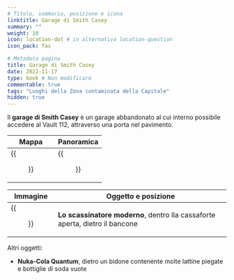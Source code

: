 ```yaml
---
# Titolo, sommario, posizione e icona
linktitle: Garage di Smith Casey
summary: ""
weight: 10
icon: location-dot # in alternativa location-question
icon_pack: fas

# Metadata pagina
title: Garage di Smith Casey
date: 2022-11-17
type: book # Non modificare
commentable: true
tags: "Luoghi della Zona contaminata della Capitale"
hidden: true
---
```



<div class="fo3">

Il **garage di Smith Casey** è un garage abbandonato al cui interno possibile accedere al Vault 112, attraverso una porta nel pavimento. 

| Mappa                                             | Panoramica                                  |
| ------------------------------------------------- | ------------------------------------------- |
| {{<figure src="fo3/Smith_Caseys_Garage_loc 2.webp">}} | {{<figure src="fo3/Smith_Caseys_garage.webp">}} |

| Immagine                                                   | Oggetto e posizione                                                          |
| ---------------------------------------------------------- | ---------------------------------------------------------------------------- |
| {{<figure src="fo3/Tumblers_Today_Smith_Caseys_Garage.webp">}} | **Lo scassinatore moderno**, dentro lla cassaforte aperta, dietro il bancone |


Altri oggetti:
- **Nuka-Cola Quantum**, dietro un bidone contenente molte lattine piegate e bottiglie di soda vuote

</div>

